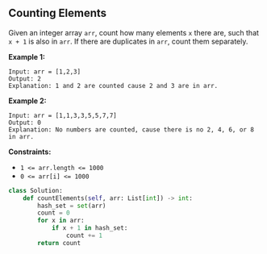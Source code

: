 ## Counting Elements

Given an integer array `arr`, count how many elements `x` there are, such that `x + 1` is also in `arr`. If there are duplicates in `arr`, count them separately.

**Example 1:**

```
Input: arr = [1,2,3]
Output: 2
Explanation: 1 and 2 are counted cause 2 and 3 are in arr.
```

**Example 2:**

```
Input: arr = [1,1,3,3,5,5,7,7]
Output: 0
Explanation: No numbers are counted, cause there is no 2, 4, 6, or 8 in arr.
```

**Constraints:**

- `1 <= arr.length <= 1000`
- `0 <= arr[i] <= 1000`

```python
class Solution:
    def countElements(self, arr: List[int]) -> int:
        hash_set = set(arr)
        count = 0
        for x in arr:
            if x + 1 in hash_set:
                count += 1
        return count
```